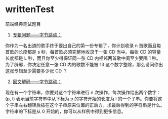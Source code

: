 # writtenTest
前端经典笔试题目

1. [专辑问题——字节跳动：](https://github.com/NorIns11/writtenTest/blob/master/%E5%AD%97%E8%8A%82%E8%B7%B3%E5%8A%A8/%E4%B8%93%E8%BE%91%E9%97%AE%E9%A2%98/album.html)

你作为一名出道的歌手终于要出自己的第一份专辑了，你计划收录 n 首歌而且每首歌的长度都是 s 秒，每首歌必须完整地收录于一张 CD 当中。每张 CD 的容量长度都是 L 秒，而且你至少得保证同一张 CD 内相邻两首歌中间至少要隔 1 秒。为了辟邪，你决定任意一张 CD 内的歌数不能被 13 这个数字整除，那么请问你出这张专辑至少需要多少张 CD ？

2. [回文解码——字节跳动：](https://github.com/NorIns11/writtenTest/blob/master/%E5%AD%97%E8%8A%82%E8%B7%B3%E5%8A%A8/%E5%9B%9E%E6%96%87%E8%A7%A3%E7%A0%81/decode.html)

现在有一个字符串，你要对这个字符串进行 n 次操作，每次操作给出两个数字：(p, l) 表示当前字符串中从下标为 p 的字符开始的长度为 l 的一个子串。你要将这个子串左右翻转后插在这个子串原来位置的正后方，求最后得到的字符串是什么。字符串的下标是从 0 开始的，你可以从样例中得到更多信息。